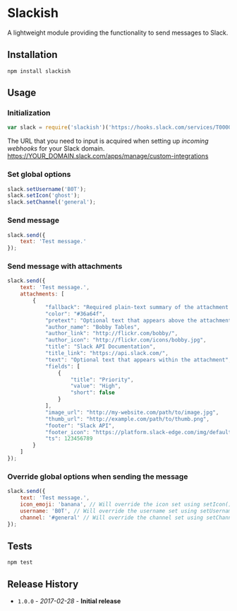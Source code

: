 Slackish
=========

A lightweight module providing the functionality to send messages to Slack.

## Installation
`npm install slackish`

## Usage

### Initialization
```javascript
var slack = require('slackish')('https://hooks.slack.com/services/T00000000/B00000000/XXXXXXXXXXXXXXXXXXXXXXXX');
```

The URL that you need to input is acquired when setting up *incoming webhooks* for your Slack domain.
<https://YOUR_DOMAIN.slack.com/apps/manage/custom-integrations>

### Set global options
```javascript
slack.setUsername('B0T');
slack.setIcon('ghost');
slack.setChannel('general');
```

### Send message
```javascript
slack.send({
	text: 'Test message.'
});
```

### Send message with attachments
```javascript
slack.send({
	text: 'Test message.',
	attachments: [
        {
            "fallback": "Required plain-text summary of the attachment.",
            "color": "#36a64f",
            "pretext": "Optional text that appears above the attachment block",
            "author_name": "Bobby Tables",
            "author_link": "http://flickr.com/bobby/",
            "author_icon": "http://flickr.com/icons/bobby.jpg",
            "title": "Slack API Documentation",
            "title_link": "https://api.slack.com/",
            "text": "Optional text that appears within the attachment",
            "fields": [
                {
                    "title": "Priority",
                    "value": "High",
                    "short": false
                }
            ],
            "image_url": "http://my-website.com/path/to/image.jpg",
            "thumb_url": "http://example.com/path/to/thumb.png",
            "footer": "Slack API",
            "footer_icon": "https://platform.slack-edge.com/img/default_application_icon.png",
            "ts": 123456789
        }
    ]
});
```

### Override global options when sending the message
```javascript
slack.send({
	text: 'Test message.',
	icon_emoji: 'banana', // Will override the icon set using setIcon().
	username: 'B0T', // Will override the username set using setUsername().
	channel: '#general' // Will override the channel set using setChannel().
});
```

## Tests
`npm test`

## Release History

* `1.0.0` - *2017-02-28* - **Initial release**
